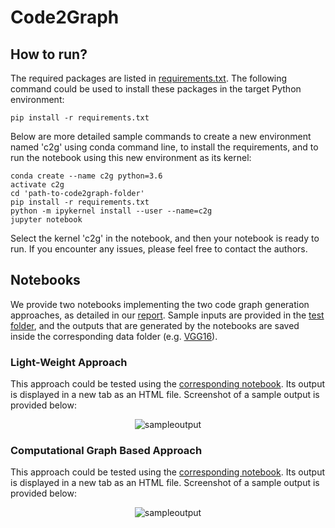 # Code2Graph

## How to run?

The required packages are listed in [requirements.txt](requirements.txt). The following command could be used to install these packages in the target Python environment:
```
pip install -r requirements.txt
```

Below are more detailed sample commands to create a new environment named 'c2g' using conda command line, to install the requirements, and to run the notebook using this new environment as its kernel:

```
conda create --name c2g python=3.6
activate c2g
cd 'path-to-code2graph-folder'
pip install -r requirements.txt
python -m ipykernel install --user --name=c2g
jupyter notebook
```

Select the kernel 'c2g' in the notebook, and then your notebook is ready to run. If you encounter any issues, please feel free to contact the authors.


## Notebooks

We provide two notebooks implementing the two code graph generation approaches, as detailed in our [report](reports/milestone3/). Sample inputs are provided in the [test folder](core/test/), and the outputs that are generated by the notebooks are saved inside the corresponding data folder (e.g. [VGG16](core/test/VGG16/)).


### Light-Weight Approach

This approach could be tested using the [corresponding notebook](testScript/light_weight.ipynb). Its output is displayed in a new tab as an HTML file. Screenshot of a sample output is provided below:

<p align="center">
 <img align="center" src="https://github.com/deepcurator/DCC/blob/master/docs/Sample_Output_1_.png" alt="sampleoutput">
</p>


### Computational Graph Based Approach

This approach could be tested using the [corresponding notebook](testScript/computational_graph_based.ipynb). Its output is displayed in a new tab as an HTML file. Screenshot of a sample output is provided below:

<p align="center">
 <img align="center" src="https://github.com/deepcurator/DCC/blob/master/docs/Sample_Output_0.png" alt="sampleoutput">
</p>



